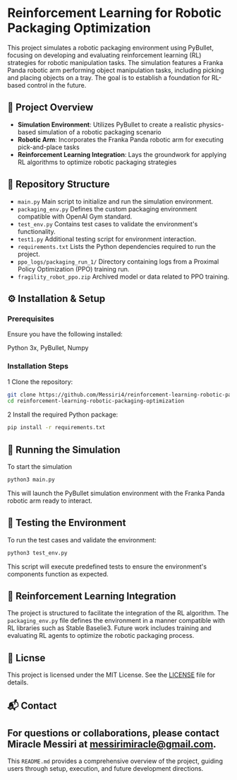 # Reinforcement Learning for Robotic Packaging Optimization

This project simulates a robotic packaging environment using PyBullet, focusing on developing and evaluating reinforcement learning (RL) strategies for robotic manipulation tasks. The simulation features a Franka Panda robotic arm performing object manipulation tasks, including picking and placing objects on a tray. The goal is to establish a foundation for RL-based control in the future.

## 🧠 Project Overview

- **Simulation Environment**: Utilizes PyBullet to create a realistic physics-based simulation of a robotic packaging scenario
- **Robotic Arm**: Incorporates the Franka Panda robotic arm for executing pick-and-place tasks
- **Reinforcement Learning Integration**: Lays the groundwork for applying RL algorithms to optimize robotic packaging strategies

## 📁 Repository Structure

- `main.py` Main script to initialize and run the simulation environment.
- `packaging_env.py` Defines the custom packaging environment compatible with OpenAI Gym standard.
- `test_env.py` Contains test cases to validate the environment's functionality.
- `test1.py` Additional testing script for environment interaction.
- `requirements.txt` Lists the Python dependencies required to run the project.
- `ppo_logs/packaging_run_1/` Directory containing logs from a Proximal Policy Optimization (PPO) training run.
- `fragility_robot_ppo.zip` Archived model or data related to PPO training.

## ⚙️ Installation & Setup

### Prerequisites

Ensure you have the following installed:

 Python 3x, 
 PyBullet, 
 Numpy

### Installation Steps

1 Clone the repository:

   ```bash
   git clone https://github.com/Messiri4/reinforcement-learning-robotic-packaging-optimization.git
   cd reinforcement-learning-robotic-packaging-optimization
   ```


2 Install the required Python package:

   ```bash
   pip install -r requirements.txt
   ```


## 🚀 Running the Simulation

To start the simulation


```bash
python3 main.py
```


This will launch the PyBullet simulation environment with the Franka Panda robotic arm ready to interact.

## 🧪 Testing the Environment

To run the test cases and validate the environment:


```bash
python3 test_env.py
```

This script will execute predefined tests to ensure the environment's components function as expected.

## 🤖 Reinforcement Learning Integration

The project is structured to facilitate the integration of the RL algorithm. The `packaging_env.py` file defines the environment in a manner compatible with RL libraries such as Stable Baselie3. Future work includes training and evaluating RL agents to optimize the robotic packaging process.

## 📄 Licnse

This project is licensed under the MIT License. See the [LICENSE](LICENSE) file for details.

## 📬 Contact

For questions or collaborations, please contact Miracle Messiri at messirimiracle@gmail.com.
---

This `README.md` provides a comprehensive overview of the project, guiding users through setup, execution, and future development directions.
